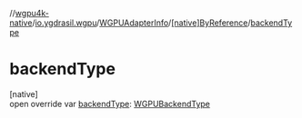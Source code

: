 //[wgpu4k-native](../../../../index.md)/[io.ygdrasil.wgpu](../../index.md)/[WGPUAdapterInfo](../index.md)/[[native]ByReference](index.md)/[backendType](backend-type.md)

# backendType

[native]\
open override var [backendType](backend-type.md): [WGPUBackendType](../../-w-g-p-u-backend-type/index.md)